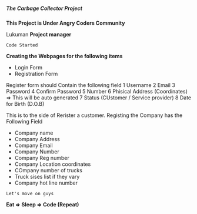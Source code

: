 ##### The Carbage Collector Project
**This Project is Under Angry Coders Community**

Lukuman **Project manager**

`Code Started`

**Creating the Webpages for the following items**
- Login Form
- Registration Form

Register form should Contain the following field 
1 Username
2 Email
3 Password
4 Confirm Password
5 Number
6 Phisical Address (Coordinates) => This will be auto generated
7 Status (CUstomer / Service provider)
8 Date for Birth (D.O.B)

This is to the side of Rerister a customer. Registing the Company has the Following
Field
- Company name
- Company Address
- Company Email
- Company Number
- Company Reg number
- Company Location coordinates
- COmpany number of trucks
- Truck sises list if they vary 
- Company hot line number

`Let's move on guys`

**Eat => Sleep => Code (Repeat)**
